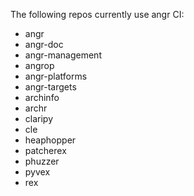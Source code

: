 The following repos currently use angr CI:
- angr
- angr-doc
- angr-management
- angrop
- angr-platforms
- angr-targets
- archinfo
- archr
- claripy
- cle
- heaphopper
- patcherex
- phuzzer
- pyvex
- rex
